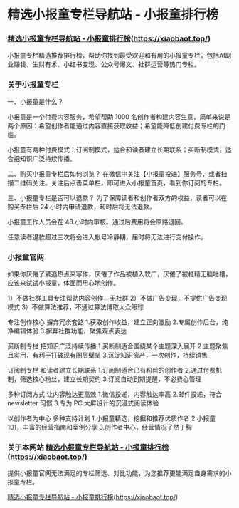 # 精选小报童专栏导航站 - 小报童排行榜

### [精选小报童专栏导航站 - 小报童排行榜](https://xiaobaot.top/)(https://xiaobaot.top/)


小报童专栏精选推荐排行榜，帮助你找到最受欢迎和有用的小报童专栏，包括AI副业赚钱、生财有术、小红书变现、公众号爆文、社群运营等热门专栏。

### 关于小报童专栏

一、小报童是什么？

小报童是一个付费内容服务，希望帮助 1000 名创作者构建内容生意，简单来说是两个原因：希望创作者能通过内容直接获取收益；希望能降低创建付费专栏的门槛。

小报童有两种付费模式：订阅制模式，适合和读者建立长期联系；买断制模式，适合把知识广泛持续传播。

二、购买小报童专栏后如何浏览？
在微信中关注【小报童投递】服务号，或者扫描二维码关注。关注后点击菜单栏，即可进入小报童首页，看到你订阅的专栏。

三、小报童专栏是否可以退款？
为了保障读者和创作者双方的权益，读者可以在购买专栏后 24 小时内申请退款，超时后将无法退款。

小报童工作人员会在 48 小时内审核。通过后费用将会原路退回。

任意读者退款超过三次将会进入帐号冷静期，届时将无法进行支付操作。

### 小报童官网

如果你厌倦了紧追热点来写作，厌倦了作品被植入软广，厌倦了被杠精无脑吐槽，应该来试试小报童，体面而用心地创作。

1）不做社群工具专注帮助内容创作，无社群
2）不做广告变现，不提供广告变现模式
3）不做算法推荐，不通过算法博取大众眼球

专注创作核心
摒弃冗余套路
1.获取创作收益，建立正向激励
2.专属创作后台，纯净编辑体验
3.摒弃社群功能，聚焦观点表达

买断制专栏
把知识广泛持续传播
1.买断制适合围绕某个主题深入展开
2.主题聚焦且实用，有利于打破现有圈层壁垒
3.沉淀知识资产，一次创作，持续销售

订阅制专栏
和读者建立长期联系
1.订阅制适合已有粉丝的创作者
2.通过付费机制，筛选核心粉丝，建立长期契约
3.订阅自动到期提醒，不必费心管理

多种订阅方式
让内容触达更高效
1.微信投递，内容触达率高
2.邮件投递，符合 newsletter 习惯
3.专为 PC 大屏设计的沉浸式阅读体验

以创作者为中心
多种支持计划
1.小报童精选，挖掘和推荐优质作者
2.小报童 101，丰富的经营指南和案例分享
3.创作者中心，经营情况了然于胸

### 关于本网站 [精选小报童专栏导航站 - 小报童排行榜](https://xiaobaot.top/)(https://xiaobaot.top/)

提供小报童官网无法满足的专栏筛选、对比功能，为您推荐更能满足自身需求的小报童专栏。

[精选小报童专栏导航站 - 小报童排行榜](https://xiaobaot.top/)(https://xiaobaot.top/)




